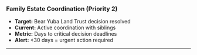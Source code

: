 ### Family Estate Coordination (Priority 2)

- **Target:** Bear Yuba Land Trust decision resolved
- **Current:** Active coordination with siblings
- **Metric:** Days to critical decision deadlines
- **Alert:** <30 days = urgent action required

---
